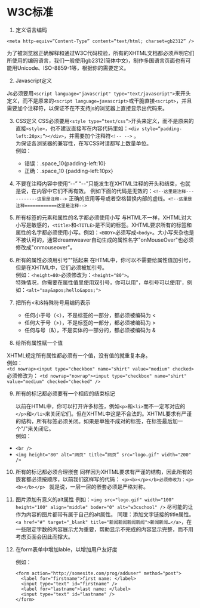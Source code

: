 # W3C标准
1. 定义语言编码
````
<meta http-equiv=“Content-Type” content=“text/html; charset=gb2312” />
````  
为了被浏览器正确解释和通过W3C代码校验，所有的XHTML文档都必须声明它们所使用的编码语言，我们一般使用gb2312(简体中文)，制作多国语言页面也有可能用Unicode、ISO-8859-1等，根据你的需要定义。

2. Javascript定义

Js必须要用`<script language="javascript" type="text/javascript">`来开头定义，而不是原来的`<script language=javascript>`或干脆直接`<script>`，并且需要加个注释符<!--   -->，以保证不在不支持js的浏览器上直接显示出代码来。

3. CSS定义
   CSS必须要用`<style type=“text/css”>`开头来定义，而不是原来的直接`<style>`，也不建议直接写在内容代码里如：`<div style=”padding-left:20px;”></div>`，并需要加个注释符`<!-- -->` 。<br>
   为保证各浏览器的兼容性，在写CSS时请都写上数量单位。<br>
   例如：<br>
   - 错误：.space_10{padding-left:10} 
   - 正确：.space_10 {padding-left:10px}
4. 不要在注释内容中使用“--”
“--”只能发生在XHTML注释的开头和结束，也就是说，在内容中它们不再有效。
例如下面的代码是无效的：`<!--这里是注释-----------这里是注释-->`
正确的应用等号或者空格替换内部的虚线。`<!--这里是注释============这里是注释-->`

5. 所有标签的元素和属性的名字都必须使用小写
   与HTML不一样，XHTML对大小写是敏感的，`<title>`和`<TITLE>`是不同的标签。XHTML要求所有的标签和属性的名字都必须使用小写。例如：`<BODY>`必须写成`<body>`。大小写夹杂也是不被认可的，通常dreamweaver自动生成的属性名字"onMouseOver"也必须修改成"onmouseover"。

6. 所有的属性必须用引号""括起来
   在HTML中，你可以不需要给属性值加引号，但是在XHTML中，它们必须被加引号。<br>
   例如：`<height=80>`必须修改为：`<height="80">`。<br>
   特殊情况，你需要在属性值里使用双引号，你可以用"，单引号可以使用&apos;，例如：`<alt="say&apos;hello&apos;">`

7. 把所有<和&特殊符号用编码表示

   - 任何小于号（<），不是标签的一部分，都必须被编码为 &lt;
   - 任何大于号（>），不是标签的一部分，都必须被编码为 &gt;
   - 任何与号（&），不是实体的一部分的，都必须被编码为 &amp; 
8. 给所有属性赋一个值

XHTML规定所有属性都必须有一个值，没有值的就重复本身。<br>
例如： <br>
`<td nowrap><input type="checkbox" name="shirt" value="medium" checked>`必须修改为：
`<td nowrap="nowrap"><input type="checkbox" name="shirt" value="medium" checked="checked" />`

9. 所有的标记都必须要有一个相应的结束标记

   以前在HTML中，你可以打开许多标签，例如`<p>`和`<li>`而不一定写对应的`</p>`和`</li>`来关闭它们。但在XHTML中这是不合法的。XHTML要求有严谨的结构，所有标签必须关闭。如果是单独不成对的标签，在标签最后加一个"/"来关闭它。 <br>
   例如：<br>
  -  `<br />` 
  - `<img height="80" alt="网页" title=”网页” src="logo.gif" width="200" />`
   
10. 所有的标记都必须合理嵌套 
    同样因为XHTML要求有严谨的结构，因此所有的嵌套都必须按顺序，以前我们这样写的代码： 
    `<p><b></p></b>必须修改为：<p><b></b></p> `
    就是说，一层一层的嵌套必须是严格对称。

11. 图片添加有意义的alt属性
    例如：`<img src="logo.gif" width="100" height="100" align="middle" boder="0" alt="w3cschool" />`
    尽可能的让作为内容的图片都带有属于自己的alt属性。
    同理：添加文字链接的title属性。
    `<a href="#" target="_blank" title="新闻新闻新闻新闻">新闻新闻…</a>`，在一些限定字数的内容展示尤为重要，帮助显示不完成的内容显示完整，而不用考虑页面会因此而撑大。
 
 12. 在form表单中增加lable，以增加用户友好度<br>
  
     例如：
     ````
     <form action="http://somesite.com/prog/adduser" method="post">
       <label for="firstname">first name: </label>
       <input type="text" id="firstname" />
       <label for="lastname">last name: </label>
       <input type="text" id="lastname" />
     </form>
     ````
     